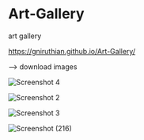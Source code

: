 # Art-Gallery
art gallery

https://gniruthian.github.io/Art-Gallery/

--> download images


![Screenshot 4](https://user-images.githubusercontent.com/88297426/146643868-68ae93c1-23ac-4e24-9541-f804039beb86.png)


![Screenshot 2](https://user-images.githubusercontent.com/88297426/146643896-e9353a15-9111-42c0-a86d-67a5657a1bd0.png)


![Screenshot 3](https://user-images.githubusercontent.com/88297426/146643902-bba0e1f0-7f23-4be5-be2e-daf13c9c902f.png)


![Screenshot (216)](https://user-images.githubusercontent.com/88297426/147875089-31a92d3f-8b19-435d-80d1-0ab48ae08cef.png)
